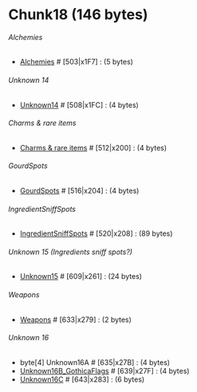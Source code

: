 ﻿# Chunk18 (146 bytes)

###### Alchemies
* [Alchemies](../Enums/Alchemies.md) # [503|x1F7] : (5 bytes)

###### Unknown 14
* [Unknown14](../Enums/Unknown14.md) # [508|x1FC] : (4 bytes) 

###### Charms & rare items
* [Charms & rare items](../Enums/CharmsAndRareItems.md) # [512|x200] : (4 bytes)

###### GourdSpots
* [GourdSpots](../Enums/GourdSpots.md) # [516|x204] : (4 bytes)

###### IngredientSniffSpots
* [IngredientSniffSpots](../Enums/IngredientSniffSpots.md) # [520|x208] : (89 bytes)

###### Unknown 15 (Ingredients sniff spots?)
* [Unknown15](../Unknown15.md) # [609|x261] : (24 bytes)

###### Weapons
* [Weapons](../Enums/Weapons.md) # [633|x279] : (2 bytes)

###### Unknown 16
* byte[4] Unknown16A # [635|x27B] : (4 bytes) 
* [Unknown16B_GothicaFlags](../Enums/Unknown16B_GothicaFlags.md) # [639|x27F] : (4 bytes)
* [Unknown16C](../Unknown16C.md) # [643|x283] : (6 bytes) 